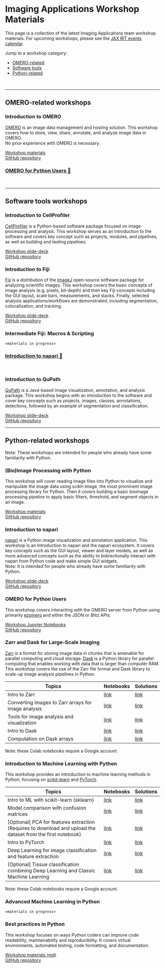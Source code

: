 # Imaging Applications Workshop Materials

This page is a collection of the latest Imaging Applications team workshop materials. For upcoming workshops, please see the [JAX RIT events calendar](https://jacksonlaboratory.sharepoint.com/sites/ResearchIT/_layouts/15/Events.aspx?Page=%2Fsites%2FResearchIT%2FSitePages%2FHome.aspx&InstanceId=25c26266-dac3-4346-97fb-4e581546fd58&AudienceTarget=false).

Jump to a workshop category:
* [OMERO-related](#omero-related-workshops)
* [Software tools](#software-tools-workshops)
* [Python-related](#python-related-workshops)

&nbsp;  

---

## OMERO-related workshops

### Introduction to OMERO

[OMERO](https://www.openmicroscopy.org/omero/) is an image data management and hosting solution. This workshop covers how to store, view, share, annotate, and analyze image data in OMERO.  
No prior experience with OMERO is necessary.

[Workshop materials](https://thejacksonlaboratory.github.io/omero-training-materials/)  
[GitHub repository](https://github.com/TheJacksonLaboratory/omero-training-materials)

### [OMERO for Python Users 🐍](#omero-for-python-users)

&nbsp;  

---

## Software tools workshops

### Introduction to CellProfiler

[CellProfiler](https://cellprofiler.org) is a Python-based software package focused on image processing and analysis. This workshop serves as an introduction to the software and covers key concept such as projects, modules, and pipelines, as well as building and testing pipelines. 

[Workshop slide-deck](https://thejacksonlaboratory.github.io/intro_cellprofiler_workshop/)  
[GitHub repository](https://github.com/TheJacksonLaboratory/intro_cellprofiler_workshop)

### Introduction to Fiji

[Fiji](https://fiji.sc) is a distribution of the [ImageJ](https://imagej.net/software/imagej/) open-source software package for analyzing scientific images. This workshop covers the basic concepts of image analysis (e.g. pixels, bit-depth) and then key Fiji concepts including the GUI layout, scale bars, measurements, and stacks. Finally, selected analysis applications/workflows are demonstrated, including segmentation, colocalization, and tracking. 

[Workshop slide-deck](https://thejacksonlaboratory.github.io/fiji_workshops/IntroFiji.html)  
[GitHub repository](https://github.com/TheJacksonLaboratory/fiji_workshops)

### Intermediate Fiji: Macros & Scripting
`<materials in progress>`

### [Introduction to napari 🐍](#introduction-to-napari)

&nbsp;  

### Introduction to QuPath

[QuPath](https://qupath.github.io) is a Java-based image visualization, annotation, and analysis package. This workshop begins with an introduction to the software and cover key concepts such as projects, images, classes, annotations, detections, followed by an example of segmentation and classification.

[Workshop slide-deck](https://thejacksonlaboratory.github.io/intro_qupath_workshop/)  
[GitHub repository](https://github.com/TheJacksonLaboratory/intro_qupath_workshop)

---

## Python-related workshops

Note: These workshops are intended for people who already have some familiarity with Python.

### (Bio)Image Processing with Python

This workshop will cover reading image files into Python to visualize and manipulate the image data using scikit-image, the most prominent image processing library for Python. Then it covers building a basic bioimage processing pipeline to apply basic filters, threshold, and segment objects in an image.  

[Workshop materials](https://thejacksonlaboratory.github.io/image-processing-ia/)  
[GitHub repository](https://github.com/TheJacksonLaboratory/image-processing-ia)

### Introduction to napari

[napari](https://napari.org) is a Python image visualization and annotation application. This workshop is an introduction to napari and the napari ecosystem. It covers key concepts such as the GUI layout, viewer and layer models, as well as more advanced concepts such as the ability to bidirectionally interact with napari from Python code and make simple GUI widgets.  
Note: It is intended for people who already have some familiarity with Python.

[Workshop slide-deck](https://thejacksonlaboratory.github.io/intro-napari-workshop/)  
[GitHub repository](https://github.com/TheJacksonLaboratory/intro-napari-workshop)

### OMERO for Python Users

This workshop covers interacting with the OMERO server from Python using primarily [ezomero](https://github.com/TheJacksonLaboratory/ezomero) and either the JSON or Blitz APIs.  

[Workshop Jupyter Notebooks](https://github.com/TheJacksonLaboratory/omero_for_developers#workshop-notebooks)  
[GitHub repository](https://github.com/TheJacksonLaboratory/omero_for_developers)

### Zarr and Dask for Large-Scale Imaging

[Zarr](https://zarr.dev) is a format for storing image data in chunks that is amenable for parallel computing and cloud storage. [Dask](https://www.dask.org) is a Python library for parallel computing that enables working with data that is larger than computer RAM. This workshop covers the use of the Zarr file format and Dask library to scale-up image analysis pipelines in Python.  

| Topics | Notebooks | Solutions |
|--------|-----------|-----------|
| Intro to Zarr | [link](https://colab.research.google.com/drive/1Um_1hgM0zkq8varrRWM4tqFGp-kVZF-w) | [link](https://colab.research.google.com/drive/1wdanwx1dvFZkw9OGYTjPvcf_onbW3Wrv) |
| Converting images to Zarr arrays for image analysis | [link](https://colab.research.google.com/drive/1mwxIWU2Pb8pS7RATd_Cp34p6xyMQIwDi) | [link](https://colab.research.google.com/drive/1UxVo0G97xbcXIFd7a_t50cBO86lZUIXA) |
| Tools for image analysis and visualization | [link](https://colab.research.google.com/drive/150CYBrKQn41H4klwh7-sQA3eciD4MJJ0) |  [link](https://colab.research.google.com/drive/1NrrpbP5S7zSASi15bYtvHDkYnXZ5aesc) |
| Intro to Dask | [link](https://colab.research.google.com/drive/1UcVfEbMwZkWjFtigYOS1KnQfDU6QnrgR) | [link](https://colab.research.google.com/drive/1_kPDnqs-Rvg8wzOV1_cxZFkwJt119xg0) |
| Computation on Dask arrays | [link](https://colab.research.google.com/drive/1uNlv7WdW4mPVr7TsYhx-WUeneULn0PeE) | [link](https://colab.research.google.com/drive/1KHsmnYLc4OEQdBmQ1MfFTJwmbVJWdMe8) |

Note: these Colab notebooks require a Google account.


### Introduction to Machine Learning with Python

This workshop provides an introduction to machine learning methods in Python, focusing on [scikit-learn](https://scikit-learn.org/stable/) and [PyTorch](https://pytorch.org).  

| Topics | Notebooks | Solutions |
|--------|-----------|-----------|
| Intro to ML with scikit-learn (sklearn) | [link](https://colab.research.google.com/drive/1zxmDK5049NpPYZw_N19hqv38nwf7Dev5) | [link](https://colab.research.google.com/drive/1CW2sscX2iOWhcyOk0ScQ2jmm8W5C9jI-) |
| Model comparison with confusion matrices | [link](https://colab.research.google.com/drive/1FkgumW-hrkFSaMWJYMbRqOgoeR1ykvwY) | [link](https://colab.research.google.com/drive/18eNfASrxeCaGd8WgkLeyBx32IYVBupLa) |
| [Optional] PCA for features extraction (Requires to download and upload the dataset from the first notebook) |  [link](https://colab.research.google.com/drive/1y0eNMrUp607Rg6SQUAfZ3Bb9S9aPfLSF) | [link](https://colab.research.google.com/drive/1VNwX7JLHIbh6ygbE_x1ULzlbXguk4kig) |
| Intro to PyTorch | [link](https://colab.research.google.com/drive/1woc7ihB4O9nx6s_2TzFM8CIvKU_9yANx) | [link](https://colab.research.google.com/drive/1pPBf645eZRXtImSZLp2jyYNQxAeDXuWN) |
| Deep Learning for image classification and feature extraction | [link](https://colab.research.google.com/drive/1XI7QXw-4OsxCHuRFTYaPwMTVgIJsD2cU) | [link](https://colab.research.google.com/drive/103cSwSoeAva4O2_UDACgh55KF5w3-Dzm) |
| [Optional] Tissue classification combining Deep Learning and Classic Machine Learning | [link](https://colab.research.google.com/drive/1H0k2dkoWSfdv6KPZaGwmzREExnAFfzWJ) | [link](https://colab.research.google.com/drive/1zrpaB-7nJoAZ2BYf9Mk-5_kBs-Xby8hg) |

Note: these Colab notebooks require a Google account.

### Advanced Machine Learning in Python
`<materials in progress>`

### Best practices in Python

This workshop focuses on ways Python coders can improve code readability, maintainability and reproducibility. It covers virtual environments, automated testing, code formatting, and documentation.

[Workshop materials (md)](https://github.com/TheJacksonLaboratory/bestpractices_workshop/blob/main/README.md#bestpractices_workshop)  
[GitHub repository](https://github.com/TheJacksonLaboratory/bestpractices_workshop)

